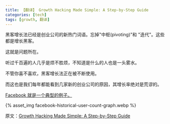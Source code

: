 ```yaml
---
title: 【翻译】 Growth Hacking Made Simple: A Step-by-Step Guide
categories: [tech]
tags: [growth, 翻译]
---
```


黑客增长法已经是创业公司的新热门词语。忘掉"中枢(pivoting)"和 "迭代"。这些都是增长黑客。

这就是问题所在。

听过千百遍的人几乎是烦不胜烦，不知道是什么的人也是一头雾水。

不管你喜不喜欢，黑客增长法正在被不断使用。

而这也是我们每年都能看到几家新的创业公司的原因，其增长率绝对是荒谬的。

[Facebook 就是一个典型的例子。](https://techcrunch.com/2017/06/27/facebook-2-billion-users/)

<escape><!-- more --></escape>

{% asset_img facebook-historical-user-count-graph.webp %}

原文：[Growth Hacking Made Simple: A Step-by-Step Guide](https://neilpatel.com/what-is-growth-hacking/)
